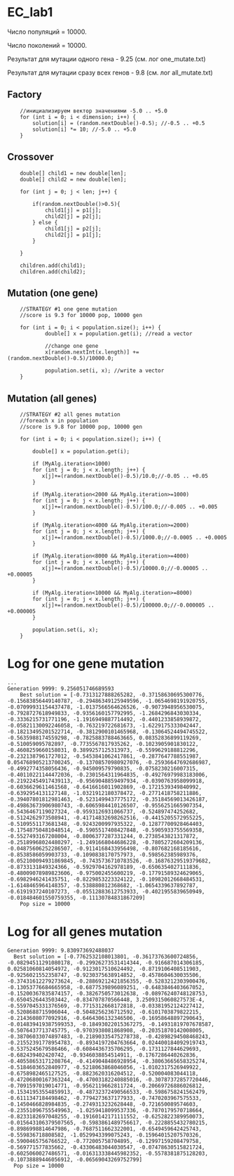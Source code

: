# EC_lab1

Число популяций = 10000.

Число поколений = 10000.

Результат для мутации одного гена - 9.25 (см. лог one_mutate.txt)

Результат для мутации сразу всех генов - 9.8 (см. лог all_mutate.txt)

## Factory

        //инициализируем вектор значениями -5.0 .. +5.0
        for (int i = 0; i < dimension; i++) {
            solution[i] = (random.nextDouble()-0.5); //-0.5 .. +0.5
            solution[i] *= 10; //-5.0 .. +5.0
        }

## Crossover

        double[] child1 = new double[len];
        double[] child2 = new double[len];
        
        for (int j = 0; j < len; j++) {
            
            if(random.nextDouble()>0.5){
                child1[j] = p1[j];
                child2[j] = p2[j];
            } else {
                child1[j] = p2[j];
                child2[j] = p1[j];
            }
            
        }
        
        children.add(child1);
        children.add(child2);

## Mutation (one gene)

        //STRATEGY #1 one gene mutation
        //score is 9.3 for 10000 pop, 10000 gen
        
        for (int i = 0; i < population.size(); i++) {
                double[] x = population.get(i); //read a vector
                
                //change one gene
                x[random.nextInt(x.length)] +=(random.nextDouble()-0.5)/10000.0; 
                
                population.set(i, x); //write a vector
        }
        
 ## Mutation (all genes)     
        
        //STRATEGY #2 all genes mutation
        //foreach x in population
        //score is 9.8 for 10000 pop, 10000 gen
        
        for (int i = 0; i < population.size(); i++) {
            
            double[] x = population.get(i);
            
            if (MyAlg.iteration<1000)
            for (int j = 0; j < x.length; j++) {
               x[j]+=(random.nextDouble()-0.5)/10.0;//-0.05 .. +0.05 
            }
            
            if (MyAlg.iteration<2000 && MyAlg.iteration>=1000)
            for (int j = 0; j < x.length; j++) {
               x[j]+=(random.nextDouble()-0.5)/100.0;//-0.005 .. +0.005 
            }
            
            if (MyAlg.iteration<4000 && MyAlg.iteration>=2000)
            for (int j = 0; j < x.length; j++) {
               x[j]+=(random.nextDouble()-0.5)/1000.0;//-0.0005 .. +0.0005 
            }
            
            if (MyAlg.iteration<8000 && MyAlg.iteration>=4000)
            for (int j = 0; j < x.length; j++) {
               x[j]+=(random.nextDouble()-0.5)/10000.0;//-0.00005 .. +0.00005 
            }
            
            if (MyAlg.iteration<10000 && MyAlg.iteration>=8000)
            for (int j = 0; j < x.length; j++) {
               x[j]+=(random.nextDouble()-0.5)/100000.0;//-0.000005 .. +0.000005 
            }
            
            population.set(i, x);
        }

# Log for one gene mutation
    ...
    Generation 9999: 9.256051746689593
		Best solution = [-0.7313127888265282, -0.37158630695300776, -0.15683856449140787, -0.29486349125949596, -1.0654698191920755, -0.07099931154437478, -1.0137566564626526, -0.9073948956530075, -0.7928727618949833, -0.9356160157792995, -1.2684296843030334, -0.3336215731771196, -1.1916949887714492, -0.4401233858939872, -0.05821130092246058, -0.763219722681673, -1.6229175333042447, -0.18213495201522714, -0.3812900101465968, -0.13064524494745522, -0.5635988174559298, -0.7825883788463665, 0.08352836899119269, -0.510059095782897, -0.7735567817935262, -0.1023905901830122, -0.4608259660158031, 0.3899257125313973, -0.5599629188812296, -0.2321387961727012, -0.5453841062417861, -0.2877647788551987, 0.054768905213700245, -0.13708570980927076, -0.25936647692686987, -0.4992774358056436, -0.945009579790835, -0.0758230216007315, -0.40110221144472036, -0.2301564311964835, -0.49276979983183006, -0.21922454917439113, -0.9569048859497934, -0.0390763958099918, -0.6036629611461568, -0.6416616011902869, -0.1721539349840992, -0.6392954131127148, -1.0321912180378472, -0.2771418758211886, -0.39407801812981463, -0.5231499437775172, -0.35184569013426187, -0.49863673906980743, -0.6065984410126507, -0.9556251665907354, -0.5436467119027324, -0.9593126931066737, -0.524897474252682, -0.5124262973508941, -0.41714832698262516, -0.4415205572955225, -0.5109551173681348, -0.9243200997935322, -0.12877700928464403, -0.17548750481048514, -0.5905517408427848, -0.5905933755569358, -0.5527493167208004, -0.8006377287331244, 0.2738543821317872, -0.25189968024480297, -1.2491668044686228, -0.7805272604209136, -0.04875606252286507, -0.9114168433956498, -0.807682168185616, -0.8538586059903733, -0.1090838170757973, -0.598562385989376, -0.052100094931869845, -0.7435736710783526, -0.16876329519379682, -0.8733131849324366, -0.5929704162978189, -0.6506354027111836, -0.48009078989823606, -0.975002455600219, -0.17791589324629065, -0.6982946241435751, -0.8229853223324122, -0.10982012668484531, -1.6148465964148357, -0.538880812368682, -1.0654339637892787, -0.6191937240107273, -0.05512883612753933, -0.4021955839650949, -0.018484601550759355, -0.11130784831867209]
		Pop size = 10000

# Log for all genes mutation

    Generation 9999: 9.830973692488037
      Best solution = [-0.7762532108013801, -0.36173763600724856, -0.08294511291080178, -0.29926273531414344, -0.916687014306185, 0.02581060814054972, -0.9123017510624492, -0.8719106408511903, -0.9256021552358747, -0.9230375638914852, -0.4578604630035506, -0.37431612279273624, -0.28869212421856355, -0.5283212303900476, -0.13053776684665958, -0.6877539896089251, -0.6483846403667052, -0.15200367835874157, -0.3826750573012638, -0.08976240748128753, -0.6504526443503442, -0.834707870566448, 3.2509315060827573E-4, -0.5597045331376569, -0.7715312668172818, -0.03381952124227412, -0.5208688715906044, -0.5048256236712592, -0.6101703879822215, -0.2143608077092916, -0.6464306132346506, -0.16958648897290643, -0.014839419387599353, -0.18493022015367275, -0.14931819707678587, -0.5076437713745775, -0.9703938081868908, -0.20351870142008005, -0.38706033074897483, -0.21890335475278738, -0.42898294508468243, -0.21552391778954783, -0.8934197204763664, 0.024400184092919743, -0.5375245679586466, -0.6084436735706295, -0.1731127844629693, -0.682439402420742, -0.9346038854514911, -0.1767286440262836, -0.40558653171208764, -0.4149048486928954, -0.38063665658325274, -0.5184603652840977, -0.5218063868046056, -1.0102317526949922, -0.6758982465127525, -0.8823620316204512, -0.520004083044118, -0.47206800167363244, -0.47003182240885016, -0.30787372857720446, -0.7091597019014771, -0.9562119662811724, -0.20669726886026812, -0.15341953554859913, -0.48732372490566533, -0.5986758241562479, -0.6111347184498462, -0.7794273637177933, -0.7470203967575533, -0.1450466828984835, -0.2749313232628448, -0.721650089574603, -0.23551096755549963, -1.0259418099537336, -0.7870179570718664, -0.8233182697048255, -0.19160142171111552, -0.6252822389950073, -0.015643106379507565, -0.5983861489756617, -0.2228855432780215, -0.8986998814647986, -0.7687511662322001, -0.6549459642425743, -0.559836718808582, -1.0529943399075243, -0.15964015207570326, -0.5900465756766522, -0.772005758704895, -0.12997159208479758, -0.569771577835662, -0.43306483044030547, -0.07478630515821724, -0.6025060027486571, -0.016313338445982352, -0.5578381875128203, -0.10738889446056912, -0.06569043269752799]
      Pop size = 10000
